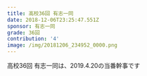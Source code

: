 ```yaml
---
title: 高校36回 有志一同
date: 2018-12-06T23:25:47.551Z
sponsor: 有志一同
grade: 36回
contribution: '4'
image: /img/20181206_234952_0000.png
---
```

高校36回 有志一同は、2019.4.20の当番幹事です
